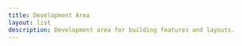 ```yaml
---
title: Development Area
layout: list
description: Development area for building features and layouts.
---
```


